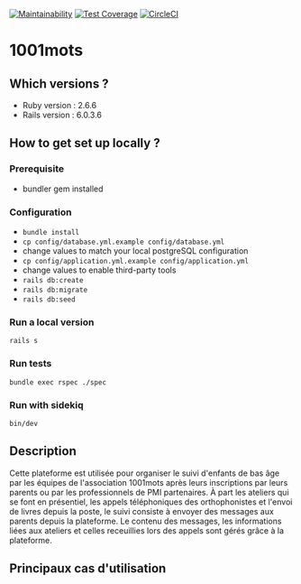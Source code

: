 [![Maintainability](https://api.codeclimate.com/v1/badges/366f7968ef64ea677c66/maintainability)](https://codeclimate.com/github/milleetunmots/app/maintainability)
[![Test Coverage](https://api.codeclimate.com/v1/badges/366f7968ef64ea677c66/test_coverage)](https://codeclimate.com/github/milleetunmots/app/test_coverage)
[![CircleCI](https://circleci.com/gh/milleetunmots/app/tree/develop.svg?style=svg)](https://circleci.com/gh/milleetunmots/app/tree/develop)

# 1001mots
## Which versions ?
* Ruby version : 2.6.6
* Rails version : 6.0.3.6
## How to get set up locally ?
### Prerequisite
* bundler gem installed
### Configuration
* ```bundle install```
* ```cp config/database.yml.example config/database.yml```
* change values to match your local postgreSQL configuration
* ```cp config/application.yml.example config/application.yml```
* change values to enable third-party tools
* ```rails db:create```
* ```rails db:migrate```
* ```rails db:seed```
### Run a local version
```rails s```
### Run tests
```bundle exec rspec ./spec```
### Run with sidekiq
```bin/dev```
## Description
Cette plateforme est utilisée pour organiser le suivi d'enfants de bas âge par les équipes de l'association 1001mots après leurs inscriptions par leurs parents ou par les professionnels de PMI partenaires. À part les ateliers qui se font en présentiel, les appels téléphoniques des orthophonistes et l'envoi de livres depuis la poste, le suivi consiste à envoyer des messages aux parents depuis la plateforme. Le contenu des messages, les informations liées aux ateliers et celles receuillies lors des appels sont gérés grâce à la plateforme.
## Principaux cas d'utilisation



